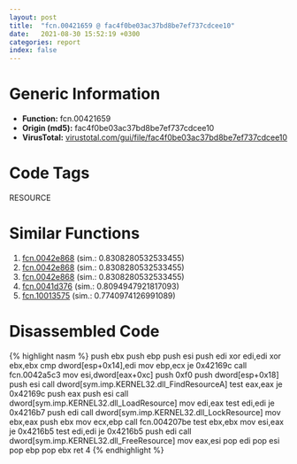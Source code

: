 ```yaml
---
layout: post
title:  "fcn.00421659 @ fac4f0be03ac37bd8be7ef737cdcee10"
date:   2021-08-30 15:52:19 +0300
categories: report
index: false
---
```


# Generic Information
- **Function:** fcn.00421659
- **Origin (md5):** fac4f0be03ac37bd8be7ef737cdcee10
- **VirusTotal:** [virustotal.com/gui/file/fac4f0be03ac37bd8be7ef737cdcee10][virustotal_ref]

# Code Tags
<span class="tag" id="RESOURCE">RESOURCE</span>


# Similar Functions

1. [fcn.0042e868][similar_1_ref] (sim.: 0.8308280532533455)
2. [fcn.0042e868][similar_2_ref] (sim.: 0.8308280532533455)
3. [fcn.0042e868][similar_3_ref] (sim.: 0.8308280532533455)
4. [fcn.0041d376][similar_4_ref] (sim.: 0.8094947921817093)
5. [fcn.10013575][similar_5_ref] (sim.: 0.7740974126991089)


# Disassembled Code

{% highlight nasm %}
push ebx
push ebp
push esi
push edi
xor edi,edi
xor ebx,ebx
cmp dword[esp+0x14],edi
mov ebp,ecx
je 0x42169c
call fcn.0042a5c3
mov esi,dword[eax+0xc]
push 0xf0
push dword[esp+0x18]
push esi
call dword[sym.imp.KERNEL32.dll_FindResourceA]
test eax,eax
je 0x42169c
push eax
push esi
call dword[sym.imp.KERNEL32.dll_LoadResource]
mov edi,eax
test edi,edi
je 0x4216b7
push edi
call dword[sym.imp.KERNEL32.dll_LockResource]
mov ebx,eax
push ebx
mov ecx,ebp
call fcn.004207be
test ebx,ebx
mov esi,eax
je 0x4216b5
test edi,edi
je 0x4216b5
push edi
call dword[sym.imp.KERNEL32.dll_FreeResource]
mov eax,esi
pop edi
pop esi
pop ebp
pop ebx
ret 4
{% endhighlight %}


[similar_1_ref]: /report/fcn.0042e868@8e21fa3f0489a6a256cf202e57f712bc
[similar_2_ref]: /report/fcn.0042e868@ff219f45286905b4a87327ca719363be
[similar_3_ref]: /report/fcn.0042e868@44e1ffcf4e71f4505c09d520fd75f1e4
[similar_4_ref]: /report/fcn.0041d376@59aef7c08025d70f84c85db2092fc99e
[similar_5_ref]: /report/fcn.10013575@481b545f5c18f2fce1caac67ddc419e8
[virustotal_ref]: https://www.virustotal.com/gui/file/fac4f0be03ac37bd8be7ef737cdcee10
